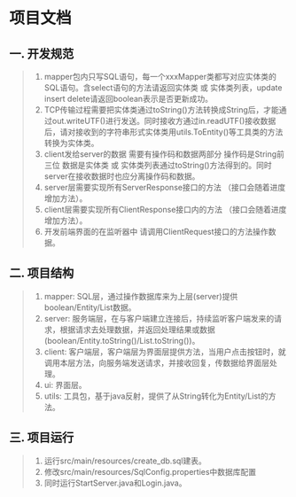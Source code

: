 # 项目文档
## 一. 开发规范
> 1. mapper包内只写SQL语句，每一个xxxMapper类都写对应实体类的SQL语句。含select语句的方法请返回实体类 或 实体类列表，update insert delete请返回boolean表示是否更新成功。
> 2. TCP传输过程需要把实体类通过toString()方法转换成String后，才能通过out.writeUTF()进行发送。同时接收方通过in.readUTF()接收数据后，请对接收到的字符串形式实体类用utils.ToEntity()等工具类的方法转换为实体类。
> 3. client发给server的数据 需要有操作码和数据两部分 操作码是String前三位 数据是实体类 或 实体类列表通过toString()方法得到的。同时server在接收数据时也应分离操作码和数据。
> 4. server层需要实现所有ServerResponse接口的方法 （接口会随着进度增加方法）。
> 5. client层需要实现所有ClientResponse接口内的方法 （接口会随着进度增加方法）。
> 6. 开发前端界面的在监听器中 请调用ClientRequest接口的方法操作数据。

## 二. 项目结构
> 1. mapper: SQL层，通过操作数据库来为上层(server)提供boolean/Entity/List数据。
> 2. server: 服务端层，在与客户端建立连接后，持续监听客户端发来的请求，根据请求去处理数据，并返回处理结果或数据(boolean/Entity.toString()/List.toString())。
> 3. client: 客户端层，客户端层为界面层提供方法，当用户点击按钮时，就调用本层方法，向服务端发送请求，并接收回复，传数据给界面层处理。
> 4. ui: 界面层。
> 5. utils: 工具包，基于java反射，提供了从String转化为Entity/List<Entity>的方法。

## 三. 项目运行
> 1. 运行src/main/resources/create_db.sql建表。
> 2. 修改src/main/resources/SqlConfig.properties中数据库配置
> 3. 同时运行StartServer.java和Login.java。